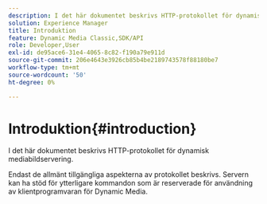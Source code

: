 ```yaml
---
description: I det här dokumentet beskrivs HTTP-protokollet för dynamisk mediabildservering.
solution: Experience Manager
title: Introduktion
feature: Dynamic Media Classic,SDK/API
role: Developer,User
exl-id: de95ace6-31e4-4065-8c82-f190a79e911d
source-git-commit: 206e4643e3926cb85b4be2189743578f88180be7
workflow-type: tm+mt
source-wordcount: '50'
ht-degree: 0%

---
```


# Introduktion{#introduction}

I det här dokumentet beskrivs HTTP-protokollet för dynamisk mediabildservering.

Endast de allmänt tillgängliga aspekterna av protokollet beskrivs. Servern kan ha stöd för ytterligare kommandon som är reserverade för användning av klientprogramvaran för Dynamic Media.
